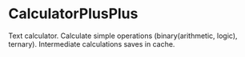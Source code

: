 # CalculatorPlusPlus
Text calculator. Calculate simple operations (binary(arithmetic, logic), ternary). Intermediate calculations saves in cache.
